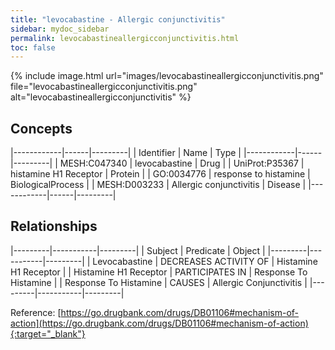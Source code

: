 ```yaml
---
title: "levocabastine - Allergic conjunctivitis"
sidebar: mydoc_sidebar
permalink: levocabastineallergicconjunctivitis.html
toc: false 
---
```


{% include image.html url="images/levocabastineallergicconjunctivitis.png" file="levocabastineallergicconjunctivitis.png" alt="levocabastineallergicconjunctivitis" %}

## Concepts

|------------|------|---------|
| Identifier | Name | Type    |
|------------|------|---------|
| MESH:C047340 | levocabastine | Drug |
| UniProt:P35367 | histamine H1 Receptor | Protein |
| GO:0034776 | response to histamine | BiologicalProcess |
| MESH:D003233 | Allergic conjunctivitis | Disease |
|------------|------|---------|

## Relationships

|---------|-----------|---------|
| Subject | Predicate | Object  |
|---------|-----------|---------|
| Levocabastine | DECREASES ACTIVITY OF | Histamine H1 Receptor |
| Histamine H1 Receptor | PARTICIPATES IN | Response To Histamine |
| Response To Histamine | CAUSES | Allergic Conjunctivitis |
|---------|-----------|---------|

Reference: [https://go.drugbank.com/drugs/DB01106#mechanism-of-action](https://go.drugbank.com/drugs/DB01106#mechanism-of-action){:target="_blank"}